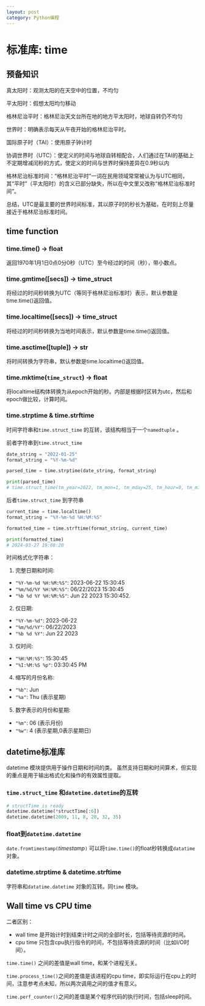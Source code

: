 ```yaml
---
layout: post
category: Python编程
---
```


# 标准库: time
## 预备知识
真太阳时：观测太阳的在天空中的位置，不均匀

平太阳时：假想太阳均匀移动

格林尼治平时：格林尼治天文台所在地的地方平太阳时，地球自转仍不均匀

世界时：明确表示每天从午夜开始的格林尼治平时。

国际原子时（TAI）：使用原子钟计时

协调世界时（UTC）：使定义的时间与地球自转相配合，人们通过在TAI的基础上不定期增减闰秒的方式，使定义的时间与世界时保持差异在0.9秒以内

格林尼治标准时间：“格林尼治平时”一词在民用领域常常被认为与UTC相同，其“平时”（平太阳时）的含义已部分缺失，所以在中文里又改称“格林尼治标准时间”。

总结，UTC是最主要的世界时间标准，其以原子时的秒长为基础，在时刻上尽量接近于格林尼治标准时间。

## time function
### time.time() -> float
返回1970年1月1日0点0分0秒（UTC）至今经过的时间（秒），带小数点。

### time.gmtime(\[secs\]) -> time\_struct
将经过的时间秒转换为UTC（等同于格林尼治标准时）表示，默认参数是time.time()返回值。

### time.localtime(\[secs\]) -> time\_struct
将经过的时间秒转换为当地时间表示，默认参数是time.time()返回值。

### time.asctime(\[tuple\]) -> str
将时间转换为字符串，默认参数是time.localtime()返回值。

### time.mktime(`time_struct`) -> float
将localtime结构体转换为从epoch开始的秒。内部是根据时区转为utc，然后和epoch做比较，计算时间。

### time.strptime & time.strftime
时间字符串和`time.struct_time` 的互转，该结构相当于一个`namedtuple` 。

前者字符串到`time.struct_time`

```python
date_string = "2022-01-25"
format_string = "%Y-%m-%d"

parsed_time = time.strptime(date_string, format_string)

print(parsed_time)
# time.struct_time(tm_year=2022, tm_mon=1, tm_mday=25, tm_hour=0, tm_min=0, tm_sec=0, tm_wday=1, tm_yday=25, tm_isdst=-1)
```
后者`time.struct_time` 到字符串

```python
current_time = time.localtime()
format_string = "%Y-%m-%d %H:%M:%S"

formatted_time = time.strftime(format_string, current_time)

print(formatted_time)
# 2024-03-27 19:08:20
```
时间格式化字符串：

1. 完整日期和时间:

* `"%Y-%m-%d %H:%M:%S"`: 2023-06-22 15:30:45
* `"%m/%d/%Y %H:%M:%S"`: 06/22/2023 15:30:45
* `"%b %d %Y %H:%M:%S"`: Jun 22 2023 15:30:452. 
2. 仅日期:
* `"%Y-%m-%d"`: 2023-06-22
* `"%m/%d/%Y"`: 06/22/2023
* `"%b %d %Y"`: Jun 22 2023
3. 仅时间:
* `"%H:%M:%S"`: 15:30:45
* `"%I:%M:%S %p"`: 03:30:45 PM
4. 缩写的月份名称:
* `"%b"`: Jun
* `"%a"`: Thu (表示星期)
5.  数字表示的月份和星期:
* `"%m"`: 06 (表示月份)
* `"%w"`: 4 (表示星期,0表示星期日)

## datetime标准库
datetime 模块提供用于操作日期和时间的类。 虽然支持日期和时间算术，但实现的重点是用于输出格式化和操作的有效属性提取。

### `time.struct_time` 和`datetime.datetime`的互转
```python
# structTime is ready
datetime.datetime(*structTime[:6])
datetime.datetime(2009, 11, 8, 20, 32, 35)
```
### float到`datetime.datetime`
`date.fromtimestamp(`*timestamp*`)` 可以将`time.time()`的float秒转换成`datatime` 对象。

### datetime.strptime & datetime.strftime
字符串和`datatime.datetime` 对象的互转。同`time` 模块。

## Wall time vs CPU time
二者区别：

* wall time 是开始计时到结束计时之间的全部时长，包括等待资源的时间。
* cpu time 只包含cpu执行指令的时间，不包括等待资源的时间（比如I/O时间）。

`time.time()` 之间的差值是wall time，和某个进程无关。

`time.process_time()`之间的差值是该进程的cpu time，即实际运行在cpu上的时间，注意参考点未知，所以两次调用之间的值才有意义。

`time.perf_counter()`之间的差值是某个程序代码的执行时间，包括sleep时间。